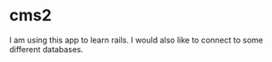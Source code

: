 # cms2

I am using this app to learn rails. I would also like to connect to some different databases.
